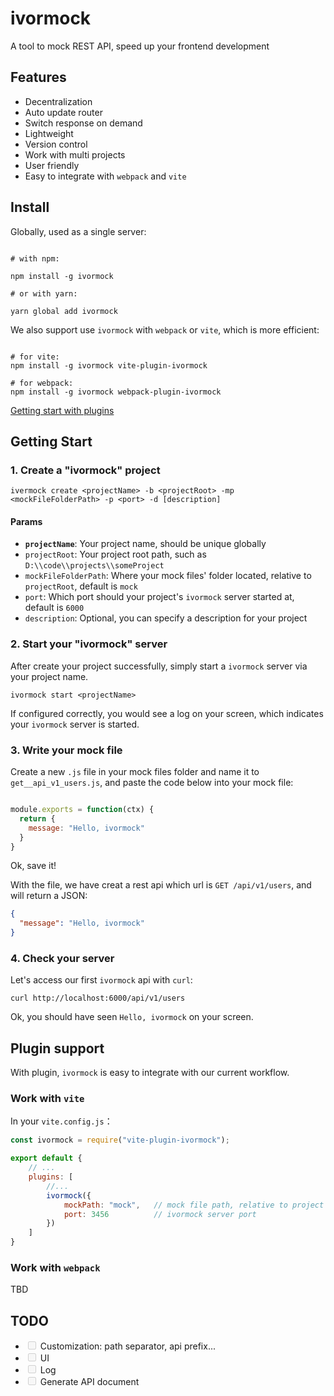 # ivormock

A tool to mock REST API, speed up your frontend development

## Features

- Decentralization
- Auto update router
- Switch response on demand
- Lightweight
- Version control
- Work with multi projects
- User friendly
- Easy to integrate with `webpack` and `vite`

## Install

Globally, used as a single server:

```shell

# with npm:

npm install -g ivormock

# or with yarn:

yarn global add ivormock
```

We also support use `ivormock` with `webpack` or `vite`, which is more efficient:

```shell

# for vite:
npm install -g ivormock vite-plugin-ivormock

# for webpack:
npm install -g ivormock webpack-plugin-ivormock

```

[Getting start with plugins]()


## Getting Start

### 1. Create a "ivormock" project

```shell
ivermock create <projectName> -b <projectRoot> -mp <mockFileFolderPath> -p <port> -d [description]
```
#### Params
- **`projectName`**: Your project name, should be unique globally
- `projectRoot`: Your project root path, such as `D:\\code\\projects\\someProject`
- `mockFileFolderPath`: Where your mock files' folder located, relative to `projectRoot`, default is `mock`
- `port`: Which port should your project's `ivormock` server started at, default is `6000`
- `description`: Optional, you can specify a description for your project

### 2. Start your "ivormock" server

After create your project successfully, simply start a `ivormock` server via your project name.

```shell
ivormock start <projectName>
```
If configured correctly, you would see a log on your screen, which indicates your `ivormock` server is started.

### 3. Write your mock file

Create a new `.js` file in your mock files folder and name it to `get__api_v1_users.js`, and paste the code below into your mock file:

```js

module.exports = function(ctx) {
  return {
    message: "Hello, ivormock"
  }
}
```
Ok, save it!

With the file, we have creat a rest api which url is `GET /api/v1/users`, and will return a JSON:

```json
{
  "message": "Hello, ivormock"
}
```

### 4. Check your server

Let's access our first `ivormock` api with `curl`:

```shell
curl http://localhost:6000/api/v1/users
```

Ok, you should have seen `Hello, ivormock` on your screen.

## Plugin support

With plugin, `ivormock` is easy to integrate with our current workflow.

### Work with `vite`

In your `vite.config.js`：

```js
const ivormock = require("vite-plugin-ivormock");

export default {
    // ... 
    plugins: [
        //...
        ivormock({
            mockPath: "mock",   // mock file path, relative to project root
            port: 3456          // ivormock server port
        })
    ]
}
```


### Work with `webpack`

TBD

## TODO

- <input type="checkbox" readonly disabled /> Customization: path separator, api prefix...
- <input type="checkbox" readonly disabled /> UI
- <input type="checkbox" readonly disabled /> Log
- <input type="checkbox" readonly disabled /> Generate API document